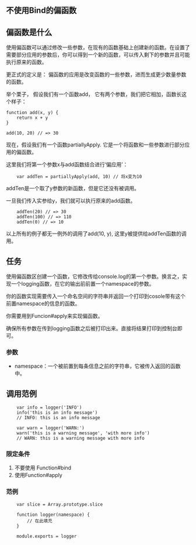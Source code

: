 
## 不使用Bind的偏函数

## 偏函数是什么

 使用偏函数可以通过修改一些参数，在现有的函数基础上创建新的函数。在设置了需要部分应用的参数后，你可以得到一个新的函数，可以传入剩下的参数并且可能执行原来的函数。

更正式的定义是： 偏函数的应用是改变函数的一些参数，进而生成更少数量参数的函数。

举个栗子， 假设我们有一个函数add， 它有两个参数，我们把它相加，函数长这个样子：

```
function add(x, y) {
	return x + y
} 

add(10, 20) // => 30
```

现在，假设我们有一个函数partiallyApply. 它是一个将函数和一些参数进行部分应用的偏函数。

这里我们将第一个参数x与add函数结合进行‘偏应用’：
```
	var addTen = partiallyApply(add, 10) // 将x变为10
```

addTen是一个取了y参数的新函数，但是它还没有被调用。

一旦我们传入实参给y，我们就可以执行原来的add函数。

```
	addTen(20) // => 30
	addTen(100) // => 110
	addTen(0) // => 10
```

以上所有的例子都无一例外的调用了add(10, y), 这里y被提供给addTen函数的调用。

## 任务

使用偏函数区创建一个函数，它修改传给console.log的第一个参数。换言之，实现一个logging函数，在它的输出前前置一个namespace的参数。

你的函数实现需要传入一个命名空间的字符串并返回一个打印到cosole带有这个前置namespace的信息的函数。

你需要用到Funcion#apply来实现偏函数。

确保所有参数在传到logging函数之后被打印出来。直接将结果打印到控制台即可。

### 参数
* namespace：一个被前置到每条信息之前的字符串，它被传入返回的函数中。

## 调用范例

```
	var info = logger('INFO')
	info('this is an info message')
	// INFO: this is an info message

	var warn = logger('WARN:')
	warn('this is a warning message', 'with more info')
	// WARN: this is a warning message with more info 
```
### 限定条件
1. 不要使用 Function#bind
2. 使用Function#apply

### 范例
```
	var slice = Array.prototype.slice

	function logger(namespace) {
		// 在此填充
	}

	module.exports = logger
```

